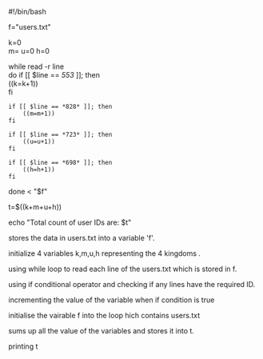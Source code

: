
#!/bin/bash                                   

f="users.txt"                                        
    
k=0                                                  
m=
u=0
h=0

while read -r line                                     
do
  if [[ $line == *553* ]]; then                         
        ((k=k+1))                                         
    fi

    if [[ $line == *828* ]]; then
        ((m=m+1))
    fi

    if [[ $line == *723* ]]; then
        ((u=u+1))
    fi

    if [[ $line == *698* ]]; then
        ((h=h+1))
    fi

done < "$f"                                             

t=$((k+m+u+h))                                          

echo "Total count of user IDs are: $t"                   


stores the data in users.txt  into a variable 'f'.


initialize 4 variables k,m,u,h representing the 4 kingdoms .


using while loop to read each line of the users.txt which is stored in f.


 using if conditional operator and checking if any lines have the required ID.
 
 
 incrementing the value of the variable when if condition is true  
 
 
 initialise the vairable f into the loop hich contains users.txt
 
 
 sums up all the value of the variables and stores it into t.
 
 
 printing t

